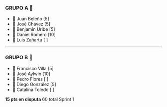 
### GRUPO A 🔵
* 🔵 Juan Beleño \[5]
* 🔵 José Chávez \[5]
* 🔵 Benjamín Uribe \[5]
* 🔵 Daniel Romero \[10]
* 🔵 Luis Zañartu \[ ]

---

### GRUPO B 🔴
* 🔴 Francisco Villa \[5]
* 🔴 José Aylwin \[10]
* 🔴 Pedro Flores \[ ]
* 🔴 Diego González \[5]
* 🔴 Catalina Toledo \[ ]


**15 pts  en disputa**
60 total Sprint 1
